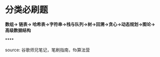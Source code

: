 # 分类必刷题

 **数组-&gt; 链表-&gt; 哈希表-&gt;字符串-&gt;栈与队列-&gt;树-&gt;回溯-&gt;贪心-&gt;动态规划-&gt;图论-&gt;高级数据结构**

\*\*\*\*

source: 谷歌师兄笔记，笔刷指南，fb算法营



